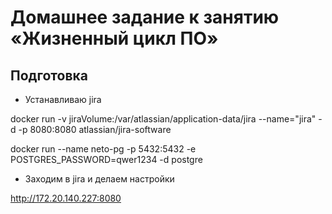# Домашнее задание к занятию «Жизненный цикл ПО»

## Подготовка

* Устанавливаю jira

docker run -v jiraVolume:/var/atlassian/application-data/jira --name="jira" -d -p 8080:8080 atlassian/jira-software

docker run --name neto-pg -p 5432:5432 -e POSTGRES_PASSWORD=qwer1234 -d postgre

* Заходим в jira и делаем настройки

http://172.20.140.227:8080

![]()


![]()

